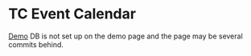 TC Event Calendar
=================

[Demo](http://dennischen.com/temp/Dennis/index.php)
DB is not set up on the demo page and the page may be several commits behind.
